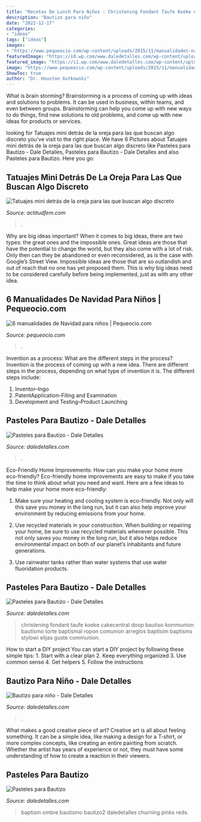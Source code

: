 ```yaml
---
title: "Recetas De Lunch Para Niños : Christening Fondant Taufe Koeke Cakecentral Doop Bautiso Kommunion Bautismo Torte Baptismal Ropon Comunion Arreglos Baptisim Baptisms Stylowi Elijas Guste Communion"
description: "Bautizo para niño"
date: "2022-12-17"
categories:
- "ideas"
tags: ["ideas"]
images:
- "https://www.pequeocio.com/wp-content/uploads/2015/11/manualidades-navidad-2.jpg"
featuredImage: "https://i0.wp.com/www.daledetalles.com/wp-content/uploads/2016/02/10-5.jpg"
featured_image: "https://i1.wp.com/www.daledetalles.com/wp-content/uploads/2016/06/pastel-para-bautizo9.jpg"
image: "https://www.pequeocio.com/wp-content/uploads/2015/11/manualidades-navidad-2.jpg"
ShowToc: true
author: "Dr. Houston Gutkowski"
---
```



What is brain storming?
Brainstorming is a process of coming up with ideas and solutions to problems. It can be used in business, within teams, and even between groups. Brainstorming can help you come up with new ways to do things, find new solutions to old problems, and come up with new ideas for products or services.

	

		
looking for Tatuajes mini detrás de la oreja para las que buscan algo discreto you've visit to the right place. We have 6 Pictures about Tatuajes mini detrás de la oreja para las que buscan algo discreto like Pasteles para Bautizo - Dale Detalles, Pasteles para Bautizo - Dale Detalles and also Pasteles para Bautizo. Here you go:
		
    
## Tatuajes Mini Detrás De La Oreja Para Las Que Buscan Algo Discreto

<img loading=lazy src="https://cdn2.actitudfem.com/media/files/styles/gallerie_carousel/public/images/2019/09/tatuajes-mini-detras-de-la-oreja-primer-tatuaje-2.jpg" onerror="this.onerror=null;this.src='https://tse3.mm.bing.net/th?id=OIP.StyiPYc8VI6MsY9HnaV07AHaFj&amp;pid=15.1';" alt="Tatuajes mini detrás de la oreja para las que buscan algo discreto">

_Source: actitudfem.com_

>. 

	

Why are big ideas important?
When it comes to big ideas, there are two types: the great ones and the impossible ones. Great ideas are those that have the potential to change the world, but they also come with a lot of risk. Only then can they be abandoned or even reconsidered, as is the case with Google’s Street View. Impossible ideas are those that are so outlandish and out of reach that no one has yet proposed them. This is why big ideas need to be considered carefully before being implemented, just as with any other idea.

    
## 6 Manualidades De Navidad Para Niños | Pequeocio.com

<img loading=lazy src="https://www.pequeocio.com/wp-content/uploads/2015/11/manualidades-navidad-2.jpg" onerror="this.onerror=null;this.src='https://tse2.mm.bing.net/th?id=OIP.SFKFZsvYZOyg9ixz2FTXJQHaLH&amp;pid=15.1';" alt="6 manualidades de Navidad para niños | Pequeocio.com">

_Source: pequeocio.com_

>. 

	

Invention as a process: What are the different steps in the process?
Invention is the process of coming up with a new idea. There are different steps in the process, depending on what type of invention it is. The different steps include: 
1. Inventor–Ingo 
2. PatentApplication–Filing and Examination 
3. Development and Testing–Product Launching 

    
## Pasteles Para Bautizo - Dale Detalles

<img loading=lazy src="https://i1.wp.com/www.daledetalles.com/wp-content/uploads/2016/06/pastel-para-bautizo9.jpg" onerror="this.onerror=null;this.src='https://tse2.mm.bing.net/th?id=OIP.UxZAr_mrE3nplCBEoUkskwHaJ4&amp;pid=15.1';" alt="Pasteles para Bautizo - Dale Detalles">

_Source: daledetalles.com_

>. 

	

Eco-Friendly Home Improvements: How can you make your home more eco-friendly?
Eco-friendly home improvements are easy to make if you take the time to think about what you need and want. Here are a few ideas to help make your home more eco-friendly:
1. Make sure your heating and cooling system is eco-friendly. Not only will this save you money in the long run, but it can also help improve your environment by reducing emissions from your home.

2. Use recycled materials in your construction. When building or repairing your home, be sure to use recycled materials whenever possible. This not only saves you money in the long run, but it also helps reduce environmental impact on both of our planet’s inhabitants and future generations.

3. Use rainwater tanks rather than water systems that use water fluoridation products.

    
## Pasteles Para Bautizo - Dale Detalles

<img loading=lazy src="https://i2.wp.com/www.daledetalles.com/wp-content/uploads/2016/06/pastel-para-bautizo22.jpg?fit=675%2C900&amp;ssl=1" onerror="this.onerror=null;this.src='https://tse3.mm.bing.net/th?id=OIP.uwUmVMNWH8-IMjM77rgFLgHaJ4&amp;pid=15.1';" alt="Pasteles para Bautizo - Dale Detalles">

_Source: daledetalles.com_

>christening fondant taufe koeke cakecentral doop bautiso kommunion bautismo torte baptismal ropon comunion arreglos baptisim baptisms stylowi elijas guste communion. 

	

How to start a DIY project
You can start a DIY project by following these simple tips: 1. Start with a clear plan 2. Keep everything organized 3. Use common sense 4. Get helpers 5. Follow the instructions 
    
## Bautizo Para Niño - Dale Detalles

<img loading=lazy src="https://i0.wp.com/www.daledetalles.com/wp-content/uploads/2016/02/10-5.jpg" onerror="this.onerror=null;this.src='https://tse3.mm.bing.net/th?id=OIP.iAcaEuOZXRK0_ZRRPvy-tAHaE5&amp;pid=15.1';" alt="Bautizo para niño - Dale Detalles">

_Source: daledetalles.com_

>. 

	

What makes a good creative piece of art?
Creative art is all about feeling something. It can be a simple idea, like making a design for a T-shirt, or more complex concepts, like creating an entire painting from scratch. Whether the artist has years of experience or not, they must have some understanding of how to create a reaction in their viewers.

    
## Pasteles Para Bautizo

<img loading=lazy src="http://i0.wp.com/www.daledetalles.com/wp-content/uploads/2016/06/pastel-para-bautizo2.jpg" onerror="this.onerror=null;this.src='https://tse1.mm.bing.net/th?id=OIP.1uvZjA4f4n4dyUgEBhGS7AHaLG&amp;pid=15.1';" alt="Pasteles para Bautizo">

_Source: daledetalles.com_

>baptism ombre bautismo bautizo2 daledetalles churning pinks reds. 

	

	

